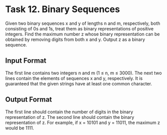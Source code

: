 # Task 12. Binary Sequences

Given two binary sequences x and y of lengths n and m, respectively, both consisting of 0s and 1s, treat them as binary representations of positive integers. Find the maximum number z whose binary representation can be obtained by removing digits from both x and y. Output z as a binary sequence.

## Input Format

The first line contains two integers n and m (1 ≤ n, m ≤ 3000).
The next two lines contain the elements of sequences x and y, respectively.
It is guaranteed that the given strings have at least one common character.

## Output Format

The first line should contain the number of digits in the binary representation of z.
The second line should contain the binary representation of z.
For example, if x = 10101 and y = 11011, the maximum z would be 1111.